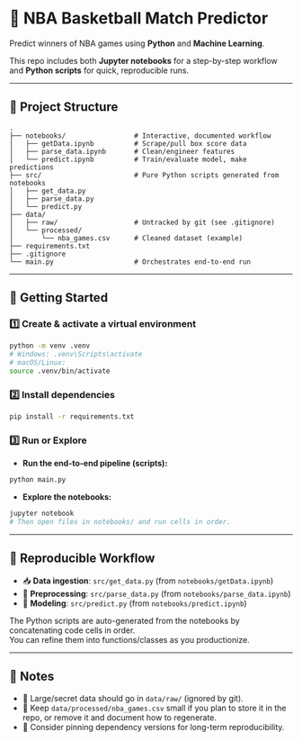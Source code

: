 # 🏀 NBA Basketball Match Predictor

Predict winners of NBA games using **Python** and **Machine Learning**.  

This repo includes both **Jupyter notebooks** for a step-by-step workflow and **Python scripts** for quick, reproducible runs.

---

## 📂 Project Structure
```
.
├── notebooks/                 # Interactive, documented workflow
│   ├── getData.ipynb          # Scrape/pull box score data
│   ├── parse_data.ipynb       # Clean/engineer features
│   └── predict.ipynb          # Train/evaluate model, make predictions
├── src/                       # Pure Python scripts generated from notebooks
│   ├── get_data.py
│   ├── parse_data.py
│   └── predict.py
├── data/
│   ├── raw/                   # Untracked by git (see .gitignore)
│   └── processed/
│       └── nba_games.csv      # Cleaned dataset (example)
├── requirements.txt
├── .gitignore
└── main.py                    # Orchestrates end-to-end run
```

---

## 🚀 Getting Started

### 1️⃣ Create & activate a virtual environment
```bash
python -m venv .venv
# Windows: .venv\Scripts\activate
# macOS/Linux:
source .venv/bin/activate
```

### 2️⃣ Install dependencies
```bash
pip install -r requirements.txt
```

### 3️⃣ Run or Explore
- **Run the end-to-end pipeline (scripts):**
```bash
python main.py
```

- **Explore the notebooks:**
```bash
jupyter notebook
# Then open files in notebooks/ and run cells in order.
```

---

## 🔄 Reproducible Workflow
- 📥 **Data ingestion**: `src/get_data.py` (from `notebooks/getData.ipynb`)
- 🧹 **Preprocessing**: `src/parse_data.py` (from `notebooks/parse_data.ipynb`)
- 🤖 **Modeling**: `src/predict.py` (from `notebooks/predict.ipynb`)

The Python scripts are auto-generated from the notebooks by concatenating code cells in order.  
You can refine them into functions/classes as you productionize.

---

## 📝 Notes
- 📂 Large/secret data should go in `data/raw/` (ignored by git).  
- 💾 Keep `data/processed/nba_games.csv` small if you plan to store it in the repo, or remove it and document how to regenerate.  
- 📌 Consider pinning dependency versions for long-term reproducibility.  
